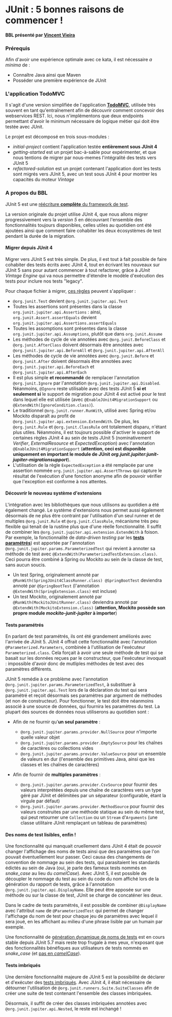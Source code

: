 # JUnit : 5 bonnes raisons de commencer !
#### BBL présenté par [Vincent Vieira](mailto:vincent.vieira@carbon-it.com)

### Prérequis
Afin d'avoir une expérience optimale avec ce kata, il est nécessaire *a minima* de :
- Connaître Java ainsi que Maven
- Posséder une première expérience de JUnit

### L'application TodoMVC
Il s'agit d'une version simplifiée de l'application [**TodoMVC**](https://todobackend.com/), utilisée très souvent en tant qu'entraînement afin de découvrir comment concevoir des webservices REST. Ici, nous n'implémentons que deux endpoints permettant d'avoir le minimum nécessaire de logique métier qui doit être testée avec JUnit.

Le projet est décomposé en trois sous-modules :
- *initial-project* contient l'application testée **entièrement sous JUnit 4**
- *getting-started* est un projet bac-à-sable pour expérimenter, et que nous tentions de migrer par nous-memes l'intégralité des tests vers JUnit 5
- *refactored-solution* est un projet contenant l'application dont les tests sont migrés vers JUnit 5, avec un test sous JUnit 4 pour montrer les capacités du moteur *Vintage*

### A propos du BBL
JUnit 5 est une [réécriture **complète** du framework de test](https://junit.org/junit5/docs/current/user-guide/#overview-what-is-junit-5). 

La version originale du projet utilise JUnit 4, que nous allons migrer progressivement vers la *version 5* en découvrant l'ensemble des fonctionnalités toujours disponibles, celles utiles au quotidien ont été ajoutées ainsi que comment faire cohabiter les deux écosystèmes de test pendant la durée de la migration.

#### Migrer depuis JUnit 4
Migrer vers JUnit 5 est très simple. De plus, il est tout à fait possible de faire cohabiter des tests écrits avec JUnit 4, tout en écrivant les nouveaux sur JUnit 5 sans pour autant commencer à tout refactorer, grâce à *JUnit Vintage Engine* qui va nous permettre d'étendre le modèle d'exécution des tests pour inclure nos tests "legacy".

Pour chaque fichier à migrer, [ces règles](https://junit.org/junit5/docs/current/user-guide/#migrating-from-junit4-tips) peuvent s'appliquer :
- `@org.junit.Test` devient `@org.junit.jupiter.api.Test`
- Toutes les assertions sont présentes dans la classe `org.junit.jupiter.api.Assertions` : ainsi, `org.junit.Assert.assertEquals` devient `org.junit.jupiter.api.Assertions.assertEquals`
- Toutes les assomptions sont présentes dans la classe `org.junit.jupiter.api.Assumptions`, plutôt que dans `org.junit.Assume`
- Les méthodes de cycle de vie annotées avec `@org.junit.BeforeClass` et `@org.junit.AfterClass` doivent désormais être annotées avec `@org.junit.jupiter.api.BeforeAll` et `@org.junit.jupiter.api.AfterAll`
- Les méthodes de cycle de vie annotées avec `@org.junit.Before` et `@org.junit.After` doivent désormais être annotées avec `@org.junit.jupiter.api.BeforeEach` et `@org.junit.jupiter.api.AfterEach`
- Il est plus simple **et recommandé** de remplacer l'annotation `@org.junit.Ignore` par l'annotation `@org.junit.jupiter.api.Disabled`. Néanmoins, `@Ignore` reste utilisable avec des tests JUnit 5 **si et seulement si** le support de migration pour JUnit 4 est activé pour le test dans lequel elle est utilisée (avec `@EnableJUnit4MigrationSupport` ou `@ExtendWith(IgnoreCondition.class)`).
- Le traditionnel `@org.junit.runner.RunWith`, utilisé avec Spring et/ou Mockito disparaît au profit de `@org.junit.jupiter.api.extension.ExtendWith`. De plus, les `@org.junit.Rule` et `@org.junit.ClassRule` ont totalement disparu, n'étant plus utiles.
  Néanmoins, il est toujours possible d'activer le support de certaines règles JUnit 4 au sein de tests JUnit 5 (nominativement *Verifier*, *ExternalResource* et *ExpectedException*) avec l'annotation `@EnableJUnit4MigrationSupport` (**attention, ceci est disponible uniquement en important le module de JUnit *org.junit.jupiter:junit-jupiter-migrationsupport***). 
- L'utilisation de la règle `ExpectedException` a été remplacée par une assertion nommée `org.junit.jupiter.api.AssertThrows` qui capture le résultat de l'exécution d'une fonction anonyme afin de pouvoir vérifier que l'exception est conforme à nos attentes.

#### Découvrir le nouveau système d'extensions
L'intégration avec les bibliothèques que nous utilisons au quotidien a été également changé. Le système d'extensions nous permet aussi également désormais de ne plus être contraint par l'utilisation d'un seul runner et de multiples `@org.junit.Rule` et `@org.junit.ClassRule`, mécanisme très peu flexible qui tenait de la rustine plus que d'une réelle fonctionnalité.
Il suffit de combiner les `@org.junit.jupiter.api.extension.ExtendWith` à foison. Par exemple, la fonctionnalité de *data-driven testing* par les [**tests paramétrés**](https://nipafx.dev/junit-5-parameterized-tests/)) est apportée par l'annotation `@org.junit.jupiter.params.ParameterizedTest` qui revient à annoter sa méthode de test avec `@ExtendWith(ParameterizedTestExtension.class)`.
Ceci pourra être combiné à Spring ou Mockito au sein de la classe de test, sans aucun soucis.

- Un test Spring, originalement annoté par `@RunWith(SpringJUnit4ClassRunner.class) @SpringBootTest` deviendra annoté par `@SpringBootTest` (l'annotation `@ExtendWith(SpringExtension.class)` est incluse)
- Un test Mockito, originalement annoté par `@RunWith(MockitoJUnitRunner.class)` deviendra annoté par `@ExtendWith(MockitoExtension.class)` (**attention, Mockito possède son propre module *mockito-junit-jupiter* à importer**)

#### Tests paramétrés
En parlant de test paramétrés, ils ont été grandement améliorés avec l'arrivée de JUnit 5. JUnit 4 offrait cette fonctionnalité avec l'annotation `@Parameterized.Parameters`, combinée à l'utilisation de l'exécuteur `Parameterized.class`.
Cela forçait à avoir une seule méthode de test qui se basait sur les données reçues par le constructeur, que l'exécuteur invoquait : impossible d'avoir donc de mutliples méthodes de test avec des paramètres différents.

JUnit 5 remédie à ce problème avec l'annotation `@org.junit.jupiter.params.ParameterizedTest`, à substituer à `@org.junit.jupiter.api.Test` lors de la déclaration du test qui sera paramétré et reçoit désormais ses paramètres par argument de méthodes (et non de constructeur).
Pour fonctionner, le test doit être néanmoins associé à une source de données, qui fournira les paramètres du test. La plupart des sources de données nous utiliserons au quotidien sont :
- Afin de ne fournir qu'**un seul paramètre** :
  - `@org.junit.jupiter.params.provider.NullSource` pour n'importe quelle valeur objet
  - `@org.junit.jupiter.params.provider.EmptySource` pour les chaînes de caractères ou collections vides
  - `@org.junit.jupiter.params.provider.ValueSource` pour un ensemble de valeurs en dur (l'ensemble des primitives Java, ainsi que les classes et les chaînes de caractères)
  
- Afin de fournir de **multiples paramètres** :
  - `@org.junit.jupiter.params.provider.CsvSource` pour fournir des valeurs interprétées depuis une chaîne de caractères vers un type géré par JUnit et délimitées par un séparateur (configurable, étant la virgule par défaut)
  - `@org.junit.jupiter.params.provider.MethodSource` pour fournir des valeurs construites par une méthode statique au sein du même test, qui peut retourner une `Collection` ou un `Stream` d'`Arguments` (une classe utilitaire JUnit remplaçant un tableau de paramètres)

#### Des noms de test lisibles, enfin !
Une fonctionnalité qui manquait cruellement dans JUnit 4 était de pouvoir changer l'affichage des noms de tests ainsi que des paramètres que l'on pouvait éventuellement leur passer. Ceci causa des changements de convention de nommage au sein des tests, qui parasitaient les standards édictés au sein de Java (oui, je parle des fameux tests nommés en *snake_case* au lieu du *camelCase*).
Avec JUnit 5, il est possible de découpler le nommage du test au sein du code du nom affiché lors de la génération du rapport de tests, grâce à l'annotation `@org.junit.jupiter.api.DisplayName`. Elle peut être apposée sur une méthode ou sur la classe de test, JUnit se charge de concaténer les deux. 

Dans le cadre de tests paramétrés, il est possible de combiner `@DisplayName` avec l'attribut `name` de `@ParameterizedTest` qui permet de changer l'affichage du nom de test pour chaque jeu de paramètres avec lequel il sera joué, en les affichant au milieu d'une phrase lisible par un humain par exemple.

Une fonctionnalité de [génération dynamique de noms de tests](https://junit.org/junit5/docs/current/user-guide/#writing-tests-display-name-generator) est en cours stable depuis JUnit 5.7 mais reste trop frugale à mes yeux, n'exposant que des fonctionnalités bénéfiques aux utilisateurs de tests nommés en *snake_case* (et [pas en *camelCase*](https://github.com/junit-team/junit5/issues/1595)).

#### Tests imbriqués
Une dernière fonctionnalité majeure de JUnit 5 est la possibilité de déclarer et d'exécuter des [tests imbriqués](https://junit.org/junit5/docs/current/user-guide/#writing-tests-nested). 
Avec JUnit 4, il était nécessaire de détourner l'utilisation de `@org.junit.runners.Suite.SuiteClasses` afin de créer une suite de test contenant l'ensemble des classes imbriquées.

Désormais, il suffit de créer des classes imbriquées annotées avec `@org.junit.jupiter.api.Nested`, le reste est inchangé !
